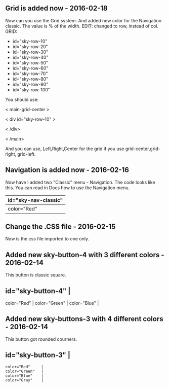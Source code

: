 ## Grid is added now - 2016-02-18
Now can you use the Grid system. And added new color for the Navigation classic.
The value is % of the width.
EDIT: changed to row, instead of col.
GRID:
* id="sky-row-10"
* id="sky-row-20"
* id="sky-row-30"
* id="sky-row-40"
* id="sky-row-50"
* id="sky-row-60"
* id="sky-row-70"
* id="sky-row-80"
* id="sky-row-90"
* id="sky-row-100"

You should use: 

< main-grid-center > 

< div id="sky-row-10" > 

< /div> 

< /main>

And you can use, Left,Right,Center for the grid if you use grid-center,grid-right, grid-left.

## Navigation is added now - 2016-02-16
Now have I added two "Classic" menu - Navigation. The code looks like this.
You can read in Docs how to use the Navigation menu.

id="sky-nav-classic" | 
-------------------- |
color="Red" |


## Change the .CSS file - 2016-02-15
Now is the css file imported to one only.

## Added new sky-button-4 with 3 different colors - 2016-02-14
This button is classic square.

id="sky-button-4" |
---------
color="Red" |
color="Green" |
color="Blue" |

## Added new sky-buttons-3 with 4 different colors - 2016-02-14
This button got rounded courners.


  id="sky-button-3" |
  -----------
    color="Red"     |
    color="Green"   |
    color="Blue"    |
    color="Gray"    |
  
  



